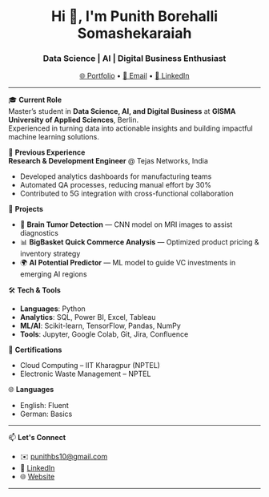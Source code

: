 <h1 align="center">Hi 👋, I'm Punith Borehalli Somashekaraiah</h1>
<h3 align="center">Data Science | AI | Digital Business Enthusiast</h3>

<p align="center">
  <a href="https://punithbs10.github.io/punith/" target="_blank">🌐 Portfolio</a> • 
  <a href="mailto:punithbs10@gmail.com">📧 Email</a> • 
  <a href="https://www.linkedin.com/in/punithbs" target="_blank">🔗 LinkedIn</a>
</p>

---

🎓 **Current Role**  
Master’s student in **Data Science, AI, and Digital Business** at **GISMA University of Applied Sciences**, Berlin.  
Experienced in turning data into actionable insights and building impactful machine learning solutions.

💼 **Previous Experience**  
**Research & Development Engineer** @ Tejas Networks, India  
- Developed analytics dashboards for manufacturing teams  
- Automated QA processes, reducing manual effort by 30%  
- Contributed to 5G integration with cross-functional collaboration

🧠 **Projects**  
- 🧬 **Brain Tumor Detection** — CNN model on MRI images to assist diagnostics  
- 📊 **BigBasket Quick Commerce Analysis** — Optimized product pricing & inventory strategy  
- 🌍 **AI Potential Predictor** — ML model to guide VC investments in emerging AI regions

🛠️ **Tech & Tools**  
- **Languages**: Python
- **Analytics**: SQL, Power BI, Excel, Tableau  
- **ML/AI**: Scikit-learn, TensorFlow, Pandas, NumPy  
- **Tools**: Jupyter, Google Colab, Git, Jira, Confluence

📜 **Certifications**  
- Cloud Computing – IIT Kharagpur (NPTEL)  
- Electronic Waste Management – NPTEL  

🌐 **Languages**  
- English: Fluent  
- German: Basics

---

📫 **Let's Connect**  
- ✉️ [punithbs10@gmail.com](mailto:punithbs10@gmail.com)  
- 🔗 [LinkedIn](https://www.linkedin.com/in/punithbs)  
- 🌐 [Website](https://punithbs10.github.io/punith/)

---
